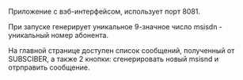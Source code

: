 Приложение с вэб-интерфейсом, использует порт 8081.

При запуске генерирует уникальное 9-значное число msisdn - уникальный номер абонента.

На главной странице доступен список сообщений, полученный от SUBSCIBER, а также 2 кнопки: сгенерировать новый msisnd и отрправить сообщение.
